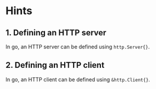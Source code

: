 # Hints

## 1. Defining an HTTP server

In go, an HTTP server can be defined using `http.Server{}`.

## 2. Defining an HTTP client

In go, an HTTP client can be defined using `&http.Client{}`.
